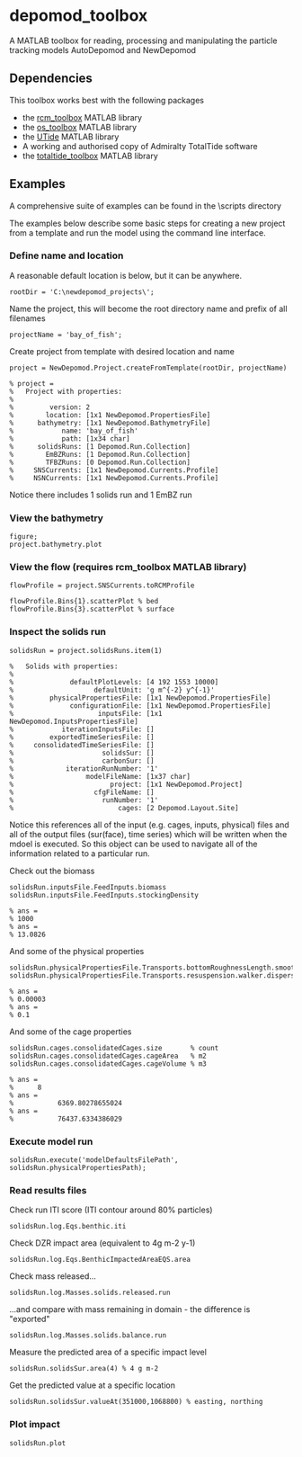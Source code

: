 # depomod_toolbox
A MATLAB toolbox for reading, processing and manipulating the particle tracking models AutoDepomod and NewDepomod

## Dependencies
This toolbox works best with the following packages
- the [rcm_toolbox](https://github.com/OceanMetSEPA/rcm_toolbox) MATLAB library
- the [os_toolbox](https://github.com/OceanMetSEPA/os_toolbox) MATLAB library
- the [UTide](https://uk.mathworks.com/matlabcentral/fileexchange/46523--utide--unified-tidal-analysis-and-prediction-functions) MATLAB library
- A working and authorised copy of Admiralty TotalTide software
- the [totaltide_toolbox](https://github.com/OceanMetSEPA/totaltide_toolbox) MATLAB library

## Examples

A comprehensive suite of examples can be found in the \scripts directory

The examples below describe some basic steps for creating a new project from a template and run the model using the command line interface.

### Define name and location
A reasonable default location is below, but it can be anywhere.

    rootDir = 'C:\newdepomod_projects\';

Name the project, this will become the root directory name and prefix of all filenames

    projectName = 'bay_of_fish';

Create project from template with desired location and name
    
    project = NewDepomod.Project.createFromTemplate(rootDir, projectName)
 
    % project = 
    %   Project with properties:
    % 
    %         version: 2
    %        location: [1x1 NewDepomod.PropertiesFile]
    %      bathymetry: [1x1 NewDepomod.BathymetryFile]
    %            name: 'bay_of_fish'
    %            path: [1x34 char]
    %      solidsRuns: [1 Depomod.Run.Collection]
    %        EmBZRuns: [1 Depomod.Run.Collection]
    %        TFBZRuns: [0 Depomod.Run.Collection]
    %     SNSCurrents: [1x1 NewDepomod.Currents.Profile]
    %     NSNCurrents: [1x1 NewDepomod.Currents.Profile]

Notice there includes 1 solids run and 1 EmBZ run
     
### View the bathymetry

    figure;
    project.bathymetry.plot

### View the flow (requires rcm_toolbox MATLAB library)

    flowProfile = project.SNSCurrents.toRCMProfile

    flowProfile.Bins{1}.scatterPlot % bed
    flowProfile.Bins{3}.scatterPlot % surface

### Inspect the solids run

    solidsRun = project.solidsRuns.item(1)

    %   Solids with properties:
    % 
    %              defaultPlotLevels: [4 192 1553 10000]
    %                    defaultUnit: 'g m^{-2} y^{-1}'
    %         physicalPropertiesFile: [1x1 NewDepomod.PropertiesFile]
    %              configurationFile: [1x1 NewDepomod.PropertiesFile]
    %                     inputsFile: [1x1 NewDepomod.InputsPropertiesFile]
    %            iterationInputsFile: []
    %         exportedTimeSeriesFile: []
    %     consolidatedTimeSeriesFile: []
    %                      solidsSur: []
    %                      carbonSur: []
    %             iterationRunNumber: '1'
    %                  modelFileName: [1x37 char]
    %                        project: [1x1 NewDepomod.Project]
    %                    cfgFileName: []
    %                      runNumber: '1'
    %                          cages: [2 Depomod.Layout.Site]

Notice this references all of the input (e.g. cages, inputs, physical) files and all of the output files (sur(face), time series) which will be written when the mdoel is executed. So this object can be used to navigate all of the information related to a particular run.

Check out the biomass

    solidsRun.inputsFile.FeedInputs.biomass
    solidsRun.inputsFile.FeedInputs.stockingDensity

    % ans =
    % 1000
    % ans =
    % 13.0826

And some of the physical properties

    solidsRun.physicalPropertiesFile.Transports.bottomRoughnessLength.smooth
    solidsRun.physicalPropertiesFile.Transports.resuspension.walker.dispersionCoefficientX

    % ans =
    % 0.00003
    % ans =
    % 0.1

And some of the cage properties

    solidsRun.cages.consolidatedCages.size       % count
    solidsRun.cages.consolidatedCages.cageArea   % m2
    solidsRun.cages.consolidatedCages.cageVolume % m3

    % ans =
    %      8
    % ans =
    %           6369.80278655024
    % ans =
    %           76437.6334386029
          
### Execute model run

    solidsRun.execute('modelDefaultsFilePath', solidsRun.physicalPropertiesPath); 


### Read results files

Check run ITI score (ITI contour around 80% particles)

    solidsRun.log.Eqs.benthic.iti

Check DZR impact area (equivalent to 4g m-2 y-1)

    solidsRun.log.Eqs.BenthicImpactedAreaEQS.area

Check mass released...

    solidsRun.log.Masses.solids.released.run

...and compare with mass remaining in domain - the difference is "exported"

    solidsRun.log.Masses.solids.balance.run

Measure the predicted area of a specific impact level

    solidsRun.solidsSur.area(4) % 4 g m-2

Get the predicted value at a specific location

    solidsRun.solidsSur.valueAt(351000,1068800) % easting, northing

### Plot impact

    solidsRun.plot


